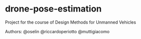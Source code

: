 # drone-pose-estimation

Project for the course of Design Methods for Unmanned Vehicles

Authors:
@oselin
@riccardoperiotto
@muttigiacomo

